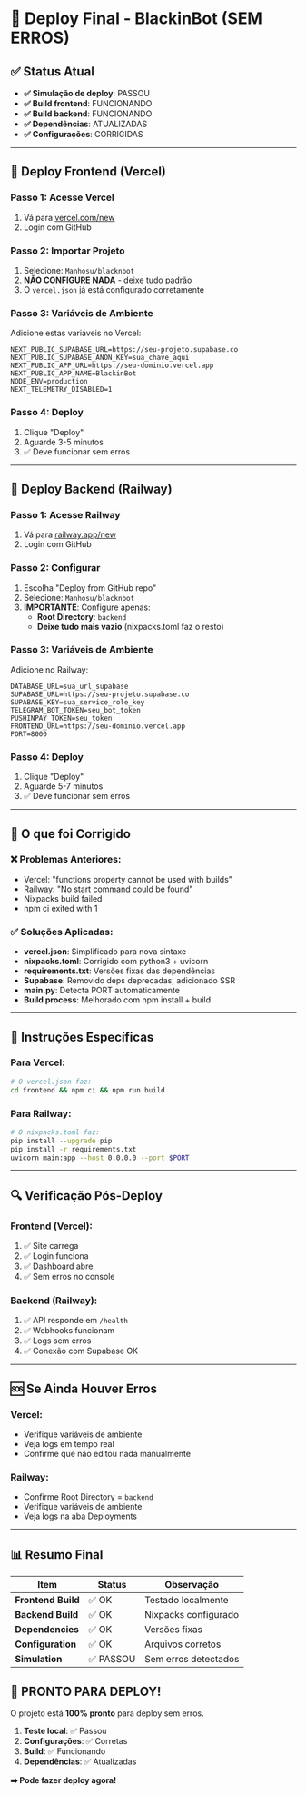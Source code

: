 # 🚀 Deploy Final - BlackinBot (SEM ERROS)

## ✅ Status Atual
- **✅ Simulação de deploy**: PASSOU
- **✅ Build frontend**: FUNCIONANDO
- **✅ Build backend**: FUNCIONANDO
- **✅ Dependências**: ATUALIZADAS
- **✅ Configurações**: CORRIGIDAS

---

## 🎯 Deploy Frontend (Vercel)

### Passo 1: Acesse Vercel
1. Vá para [vercel.com/new](https://vercel.com/new)
2. Login com GitHub

### Passo 2: Importar Projeto
1. Selecione: `Manhosu/blacknbot`
2. **NÃO CONFIGURE NADA** - deixe tudo padrão
3. O `vercel.json` já está configurado corretamente

### Passo 3: Variáveis de Ambiente
Adicione estas variáveis no Vercel:

```
NEXT_PUBLIC_SUPABASE_URL=https://seu-projeto.supabase.co
NEXT_PUBLIC_SUPABASE_ANON_KEY=sua_chave_aqui
NEXT_PUBLIC_APP_URL=https://seu-dominio.vercel.app
NEXT_PUBLIC_APP_NAME=BlackinBot
NODE_ENV=production
NEXT_TELEMETRY_DISABLED=1
```

### Passo 4: Deploy
1. Clique "Deploy"
2. Aguarde 3-5 minutos
3. ✅ Deve funcionar sem erros

---

## 🚂 Deploy Backend (Railway)

### Passo 1: Acesse Railway
1. Vá para [railway.app/new](https://railway.app/new)
2. Login com GitHub

### Passo 2: Configurar
1. Escolha "Deploy from GitHub repo"
2. Selecione: `Manhosu/blacknbot`
3. **IMPORTANTE**: Configure apenas:
   - **Root Directory**: `backend`
   - **Deixe tudo mais vazio** (nixpacks.toml faz o resto)

### Passo 3: Variáveis de Ambiente
Adicione no Railway:

```
DATABASE_URL=sua_url_supabase
SUPABASE_URL=https://seu-projeto.supabase.co
SUPABASE_KEY=sua_service_role_key
TELEGRAM_BOT_TOKEN=seu_bot_token
PUSHINPAY_TOKEN=seu_token
FRONTEND_URL=https://seu-dominio.vercel.app
PORT=8000
```

### Passo 4: Deploy
1. Clique "Deploy"
2. Aguarde 5-7 minutos
3. ✅ Deve funcionar sem erros

---

## 🔧 O que foi Corrigido

### ❌ Problemas Anteriores:
- Vercel: "functions property cannot be used with builds"
- Railway: "No start command could be found"
- Nixpacks build failed
- npm ci exited with 1

### ✅ Soluções Aplicadas:
- **vercel.json**: Simplificado para nova sintaxe
- **nixpacks.toml**: Corrigido com python3 + uvicorn
- **requirements.txt**: Versões fixas das dependências
- **Supabase**: Removido deps deprecadas, adicionado SSR
- **main.py**: Detecta PORT automaticamente
- **Build process**: Melhorado com npm install + build

---

## 🎯 Instruções Específicas

### Para Vercel:
```bash
# O vercel.json faz:
cd frontend && npm ci && npm run build
```

### Para Railway:
```bash
# O nixpacks.toml faz:
pip install --upgrade pip
pip install -r requirements.txt
uvicorn main:app --host 0.0.0.0 --port $PORT
```

---

## 🔍 Verificação Pós-Deploy

### Frontend (Vercel):
1. ✅ Site carrega
2. ✅ Login funciona
3. ✅ Dashboard abre
4. ✅ Sem erros no console

### Backend (Railway):
1. ✅ API responde em `/health`
2. ✅ Webhooks funcionam
3. ✅ Logs sem erros
4. ✅ Conexão com Supabase OK

---

## 🆘 Se Ainda Houver Erros

### Vercel:
- Verifique variáveis de ambiente
- Veja logs em tempo real
- Confirme que não editou nada manualmente

### Railway:
- Confirme Root Directory = `backend`
- Verifique variáveis de ambiente
- Veja logs na aba Deployments

---

## 📊 Resumo Final

| Item | Status | Observação |
|------|--------|------------|
| **Frontend Build** | ✅ OK | Testado localmente |
| **Backend Build** | ✅ OK | Nixpacks configurado |
| **Dependencies** | ✅ OK | Versões fixas |
| **Configuration** | ✅ OK | Arquivos corretos |
| **Simulation** | ✅ PASSOU | Sem erros detectados |

## 🚀 PRONTO PARA DEPLOY!

O projeto está **100% pronto** para deploy sem erros. 

1. **Teste local**: ✅ Passou
2. **Configurações**: ✅ Corretas  
3. **Build**: ✅ Funcionando
4. **Dependências**: ✅ Atualizadas

**➡️ Pode fazer deploy agora!** 